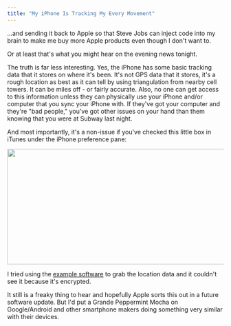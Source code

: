 ```yaml
---
title: "My iPhone Is Tracking My Every Movement"
---
```

<p>...and sending it back to Apple so that Steve Jobs can inject code into my brain to make me buy more Apple products even though I don't want to.</p>
<p>Or at least that's what you might hear on the evening news tonight.</p>
<p>The truth is far less interesting. Yes, the iPhone has some basic tracking data that it stores on where it's been. It's not GPS data that it stores, it's a rough location as best as it can tell by using triangulation from nearby cell towers. It can be miles off - or fairly accurate. Also, no one can get access to this information unless they can physically use your iPhone and/or computer that you sync your iPhone with. If they've got your computer and they're "bad people," you've got other issues on your hand than them knowing that you were at Subway last night.</p>
<p>And most importantly, it's a non-issue if you've checked this little box in iTunes under the iPhone preference pane:</p>
<p><img src="https://chrisenns.com/wp-content/uploads/2011/04/encryptiphonebackup.jpg" alt="" title="encryptiphonebackup" width="760" height="268" class="aligncenter size-full wp-image-19483" /></p>
<p>I tried using the <a href="http://petewarden.github.com/iPhoneTracker/">example software</a> to grab the location data and it couldn't see it because it's encrypted.</p>
<p>It still is a freaky thing to hear and hopefully Apple sorts this out in a future software update. But I'd put a Grande Peppermint Mocha on Google/Android and other smartphone makers doing something very similar with their devices.</p>
